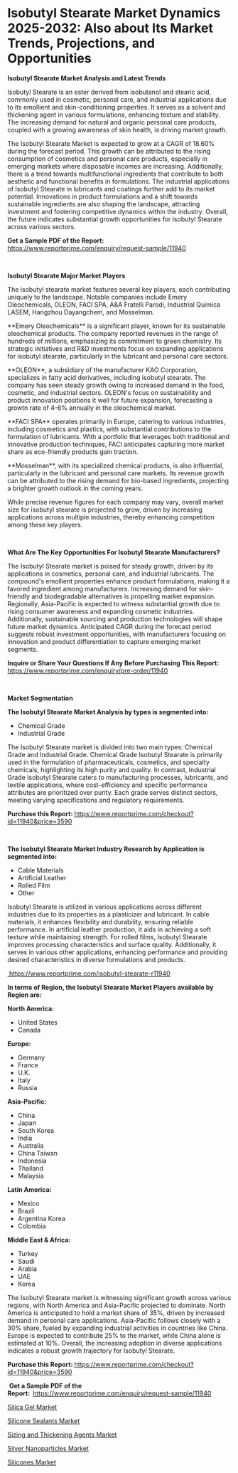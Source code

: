 <p><h1>Isobutyl Stearate Market Dynamics 2025-2032: Also about Its Market Trends, Projections, and Opportunities</h1></p><p><strong>Isobutyl Stearate Market Analysis and Latest Trends</strong></p>
<p><p>Isobutyl Stearate is an ester derived from isobutanol and stearic acid, commonly used in cosmetic, personal care, and industrial applications due to its emollient and skin-conditioning properties. It serves as a solvent and thickening agent in various formulations, enhancing texture and stability. The increasing demand for natural and organic personal care products, coupled with a growing awareness of skin health, is driving market growth.</p><p>The Isobutyl Stearate Market is expected to grow at a CAGR of 18.60% during the forecast period. This growth can be attributed to the rising consumption of cosmetics and personal care products, especially in emerging markets where disposable incomes are increasing. Additionally, there is a trend towards multifunctional ingredients that contribute to both aesthetic and functional benefits in formulations. The industrial applications of Isobutyl Stearate in lubricants and coatings further add to its market potential. Innovations in product formulations and a shift towards sustainable ingredients are also shaping the landscape, attracting investment and fostering competitive dynamics within the industry. Overall, the future indicates substantial growth opportunities for Isobutyl Stearate across various sectors.</p></p>
<p><strong>Get a Sample PDF of the Report:&nbsp;</strong> <a href="https://www.reportprime.com/enquiry/request-sample/11940?utm_campaign=1898&utm_medium=2&utm_source=Github&utm_content=ia&utm_term=17032025&utm_id=isobutyl-stearate">https://www.reportprime.com/enquiry/request-sample/11940</a></p>
<p>&nbsp;</p>
<p><strong>Isobutyl Stearate Major Market Players</strong></p>
<p><p>The isobutyl stearate market features several key players, each contributing uniquely to the landscape. Notable companies include Emery Oleochemicals, OLEON, FACI SPA, A&A Fratelli Parodi, Industrial Química LASEM, Hangzhou Dayangchem, and Mosselman.</p><p>**Emery Oleochemicals** is a significant player, known for its sustainable oleochemical products. The company reported revenues in the range of hundreds of millions, emphasizing its commitment to green chemistry. Its strategic initiatives and R&D investments focus on expanding applications for isobutyl stearate, particularly in the lubricant and personal care sectors.</p><p>**OLEON**, a subsidiary of the manufacturer KAO Corporation, specializes in fatty acid derivatives, including isobutyl stearate. The company has seen steady growth owing to increased demand in the food, cosmetic, and industrial sectors. OLEON's focus on sustainability and product innovation positions it well for future expansion, forecasting a growtn rate of 4-6% annually in the oleochemical market.</p><p>**FACI SPA** operates primarily in Europe, catering to various industries, including cosmetics and plastics, with substantial contributions to the formulation of lubricants. With a portfolio that leverages both traditional and innovative production techniques, FACI anticipates capturing more market share as eco-friendly products gain traction.</p><p>**Mosselman**, with its specialized chemical products, is also influential, particularly in the lubricant and personal care markets. Its revenue growth can be attributed to the rising demand for bio-based ingredients, projecting a brighter growth outlook in the coming years.</p><p>While precise revenue figures for each company may vary, overall market size for isobutyl stearate is projected to grow, driven by increasing applications across multiple industries, thereby enhancing competition among these key players.</p></p>
<p>&nbsp;</p>
<p><strong>What Are The Key Opportunities For Isobutyl Stearate Manufacturers?</strong></p>
<p><p>The Isobutyl Stearate market is poised for steady growth, driven by its applications in cosmetics, personal care, and industrial lubricants. The compound's emollient properties enhance product formulations, making it a favored ingredient among manufacturers. Increasing demand for skin-friendly and biodegradable alternatives is propelling market expansion. Regionally, Asia-Pacific is expected to witness substantial growth due to rising consumer awareness and expanding cosmetic industries. Additionally, sustainable sourcing and production technologies will shape future market dynamics. Anticipated CAGR during the forecast period suggests robust investment opportunities, with manufacturers focusing on innovation and product differentiation to capture emerging market segments.</p></p>
<p><strong>Inquire or Share Your Questions If Any Before Purchasing This Report:</strong> <a href="https://www.reportprime.com/enquiry/pre-order/11940?utm_campaign=1898&utm_medium=2&utm_source=Github&utm_content=ia&utm_term=17032025&utm_id=isobutyl-stearate">https://www.reportprime.com/enquiry/pre-order/11940</a></p>
<p>&nbsp;</p>
<p><strong>Market Segmentation</strong></p>
<p><strong>The Isobutyl Stearate Market Analysis by types is segmented into:</strong></p>
<p><ul><li>Chemical Grade</li><li>Industrial Grade</li></ul></p>
<p><p>The Isobutyl Stearate market is divided into two main types: Chemical Grade and Industrial Grade. Chemical Grade Isobutyl Stearate is primarily used in the formulation of pharmaceuticals, cosmetics, and specialty chemicals, highlighting its high purity and quality. In contrast, Industrial Grade Isobutyl Stearate caters to manufacturing processes, lubricants, and textile applications, where cost-efficiency and specific performance attributes are prioritized over purity. Each grade serves distinct sectors, meeting varying specifications and regulatory requirements.</p></p>
<p><strong>Purchase this Report:&nbsp;</strong><a href="https://www.reportprime.com/checkout?id=11940&price=3590&utm_campaign=1898&utm_medium=2&utm_source=Github&utm_content=ia&utm_term=17032025&utm_id=isobutyl-stearate">https://www.reportprime.com/checkout?id=11940&price=3590</a></p>
<p>&nbsp;</p>
<p><strong>The Isobutyl Stearate Market Industry Research by Application is segmented into:</strong></p>
<p><ul><li>Cable Materials</li><li>Artificial Leather</li><li>Rolled Film</li><li>Other</li></ul></p>
<p><p>Isobutyl Stearate is utilized in various applications across different industries due to its properties as a plasticizer and lubricant. In cable materials, it enhances flexibility and durability, ensuring reliable performance. In artificial leather production, it aids in achieving a soft texture while maintaining strength. For rolled films, Isobutyl Stearate improves processing characteristics and surface quality. Additionally, it serves in various other applications, enhancing performance and providing desired characteristics in diverse formulations and products.</p></p>
<p><a href="https://www.reportprime.com/isobutyl-stearate-r11940?utm_campaign=1898&utm_medium=2&utm_source=Github&utm_content=ia&utm_term=17032025&utm_id=isobutyl-stearate">&nbsp;https://www.reportprime.com/isobutyl-stearate-r11940</a></p>
<p><strong>In terms of Region, the Isobutyl Stearate Market Players available by Region are:</strong></p>
<p>
    <p> <strong> North America: </strong>
        <ul>
            <li>United States</li>
            <li>Canada</li>
        </ul>
        </p> 
    <p> <strong> Europe: </strong>
        <ul>
            <li>Germany</li>
            <li>France</li>
            <li>U.K.</li>
            <li>Italy</li>
            <li>Russia</li>
        </ul>
        </p> 
    <p> <strong> Asia-Pacific: </strong>
        <ul>
            <li>China</li>
            <li>Japan</li>
            <li>South Korea</li>
            <li>India</li>
            <li>Australia</li>
            <li>China Taiwan</li>
            <li>Indonesia</li>
            <li>Thailand</li>
            <li>Malaysia</li>
        </ul>
        </p> 
    <p> <strong> Latin America: </strong>
        <ul>
            <li>Mexico</li>
            <li>Brazil</li>
            <li>Argentina Korea</li>
            <li>Colombia</li>
        </ul>
        </p> 
    <p> <strong> Middle East & Africa: </strong>
        <ul>
            <li>Turkey</li>
            <li>Saudi</li>
            <li>Arabia</li>
            <li>UAE</li>
            <li>Korea</li>
        </ul>
    </p>
    </p>
<p><p>The Isobutyl Stearate market is witnessing significant growth across various regions, with North America and Asia-Pacific projected to dominate. North America is anticipated to hold a market share of 35%, driven by increased demand in personal care applications. Asia-Pacific follows closely with a 30% share, fueled by expanding industrial activities in countries like China. Europe is expected to contribute 25% to the market, while China alone is estimated at 10%. Overall, the increasing adoption in diverse applications indicates a robust growth trajectory for Isobutyl Stearate.</p></p>
<p><strong>Purchase this Report: </strong><a href="https://www.reportprime.com/checkout?id=11940&price=3590&utm_campaign=1898&utm_medium=2&utm_source=Github&utm_content=ia&utm_term=17032025&utm_id=isobutyl-stearate">https://www.reportprime.com/checkout?id=11940&price=3590</a></p>
<p>&nbsp;<strong>Get a Sample PDF of the Report:&nbsp;&nbsp;</strong><a href="https://www.reportprime.com/enquiry/request-sample/11940?utm_campaign=1898&utm_medium=2&utm_source=Github&utm_content=ia&utm_term=17032025&utm_id=isobutyl-stearate">https://www.reportprime.com/enquiry/request-sample/11940</a></p>
<p><strong></strong></p>
<p><p><a href="https://github.com/kevoncesya4j/Market-Research-Report-List-1/blob/main/silica-gel-market.md?utm_campaign=1898&utm_medium=2&utm_source=Github&utm_content=ia&utm_term=17032025&utm_id=isobutyl-stearate">Silica Gel Market</a></p><p><a href="https://github.com/ziringebrur1/Market-Research-Report-List-1/blob/main/silicone-sealants-market.md?utm_campaign=1898&utm_medium=2&utm_source=Github&utm_content=ia&utm_term=17032025&utm_id=isobutyl-stearate">Silicone Sealants Market</a></p><p><a href="https://github.com/paulierasho/Market-Research-Report-List-1/blob/main/sizing-and-thickening-agents-market.md?utm_campaign=1898&utm_medium=2&utm_source=Github&utm_content=ia&utm_term=17032025&utm_id=isobutyl-stearate">Sizing and Thickening Agents Market</a></p><p><a href="https://github.com/pelegeazlie5/Market-Research-Report-List-1/blob/main/silver-nanoparticles-market.md?utm_campaign=1898&utm_medium=2&utm_source=Github&utm_content=ia&utm_term=17032025&utm_id=isobutyl-stearate">Silver Nanoparticles Market</a></p><p><a href="https://github.com/perbetpereir/Market-Research-Report-List-1/blob/main/silicones-market.md?utm_campaign=1898&utm_medium=2&utm_source=Github&utm_content=ia&utm_term=17032025&utm_id=isobutyl-stearate">Silicones Market</a></p></p>